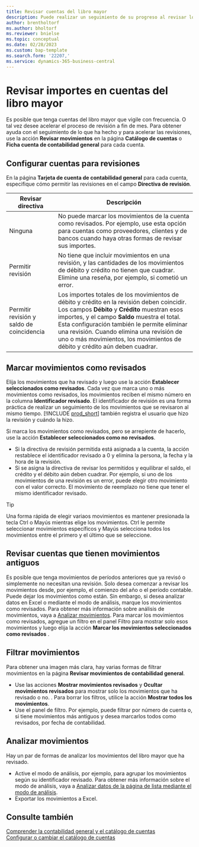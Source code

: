 ```yaml
---
title: Revisar cuentas del libro mayor
description: Puede realizar un seguimiento de su progreso al revisar los importes de las cuentas del libro mayor.
author: brentholtorf
ms.author: bholtorf
ms.reviewer: bnielse
ms.topic: conceptual
ms.date: 02/28/2023
ms.custom: bap-template
ms.search.form: '22207,'
ms.service: dynamics-365-business-central
---
```


# <a name="review-amounts-in-general-ledger-accounts"></a>Revisar importes en cuentas del libro mayor

Es posible que tenga cuentas del libro mayor que vigile con frecuencia. O tal vez desee acelerar el proceso de revisión a fin de mes. Para obtener ayuda con el seguimiento de lo que ha hecho y para acelerar las revisiones, use la acción **Revisar movimientos** en la página **Catálogo de cuentas** o **Ficha cuenta de contabilidad general** para cada cuenta. 

## <a name="set-up-accounts-for-reviews"></a>Configurar cuentas para revisiones

En la página **Tarjeta de cuenta de contabilidad general** para cada cuenta, especifique cómo permitir las revisiones en el campo **Directiva de revisión**.

|Revisar directiva  |Descripción  |
|---------|---------|
|Ninguna     | No puede marcar los movimientos de la cuenta como revisados. Por ejemplo, use esta opción para cuentas como proveedores, clientes y de bancos cuando haya otras formas de revisar sus importes.        |
|Permitir revisión     | No tiene que incluir movimientos en una revisión, y las cantidades de los movimientos de débito y crédito no tienen que cuadrar. Elimine una reseña, por ejemplo, si cometió un error.        |
|Permitir revisión y saldo de coincidencia     | Los importes totales de los movimientos de débito y crédito en la revisión deben coincidir. Los campos **Débito** y **Crédito** muestran esos importes, y el campo **Saldo** muestra el total. Esta configuración también le permite eliminar una revisión. Cuando elimina una revisión de uno o más movimientos, los movimientos de débito y crédito aún deben cuadrar.        |

## <a name="mark-entries-as-reviewed"></a>Marcar movimientos como revisados

Elija los movimientos que ha revisado y luego use la acción **Establecer seleccionados como revisados**. Cada vez que marca uno o más movimientos como revisados, los movimientos reciben el mismo número en la columna **Identificador revisado**. El identificador de revisión es una forma práctica de realizar un seguimiento de los movimientos que se revisaron al mismo tiempo. [!INCLUDE [prod_short](includes/prod_short.md)] también registra el usuario que hizo la revisión y cuándo la hizo.

Si marca los movimientos como revisados, pero se arrepiente de hacerlo, use la acción **Establecer seleccionados como no revisados**.

* Si la directiva de revisión permitida está asignada a la cuenta, la acción restablece el identificador revisado a 0 y elimina la persona, la fecha y la hora de la revisión. 
* Si se asigna la directiva de revisar los permitidos y equilibrar el saldo, el crédito y el débito aún deben cuadrar. Por ejemplo, si uno de los movimientos de una revisión es un error, puede elegir otro movimiento con el valor correcto. El movimiento de reemplazo no tiene que tener el mismo identificador revisado.

> [!TIP]
> Una forma rápida de elegir variaos movimientos es mantener presionada la tecla Ctrl o Mayús mientras elige los movimientos. Ctrl le permite seleccionar movimientos específicos y Mayús selecciona todos los movimientos entre el primero y el último que se seleccione.

## <a name="review-accounts-that-have-old-entries"></a>Revisar cuentas que tienen movimientos antiguos

Es posible que tenga movimientos de períodos anteriores que ya revisó o simplemente no necesitan una revisión. Solo desea comenzar a revisar los movimientos desde, por ejemplo, el comienzo del año o el período contable. Puede dejar los movimientos como están. Sin embargo, si desea analizar datos en Excel o mediante el modo de análisis, marque los movimientos como revisados. Para obtener más información sobre análisis de movimientos, vaya a [Analizar movimientos](#analyze-entries). Para marcar los movimientos como revisados, agregue un filtro en el panel Filtro para mostrar solo esos movimientos y luego elija la acción **Marcar los movimientos seleccionados como revisados** .

## <a name="filter-entries"></a>Filtrar movimientos

Para obtener una imagen más clara, hay varias formas de filtrar movimientos en la página **Revisar movimientos de contabilidad general**.

* Use las acciones **Mostrar movimientos revisados** y **Ocultar movimientos revisados** para mostrar solo los movimientos que ha revisado o no. . Para borrar los filtros, utilice la acción **Mostrar todos los movimientos**.
* Use el panel de filtro. Por ejemplo, puede filtrar por número de cuenta o, si tiene movimientos más antiguos y desea marcarlos todos como revisados, por fecha de contabilidad.

## <a name="analyze-entries"></a>Analizar movimientos

Hay un par de formas de analizar los movimientos del libro mayor que ha revisado.

* Active el modo de análisis, por ejemplo, para agrupar los movimientos según su identificador revisado. Para obtener más información sobre el modo de análisis, vaya a [Analizar datos de la página de lista mediante el modo de análisis](analysis-mode.md).
* Exportar los movimientos a Excel.

## <a name="see-also"></a>Consulte también

[Comprender la contabilidad general y el catálogo de cuentas](finance-general-ledger.md)  
[Configurar o cambiar el catálogo de cuentas](finance-setup-chart-accounts.md)  
